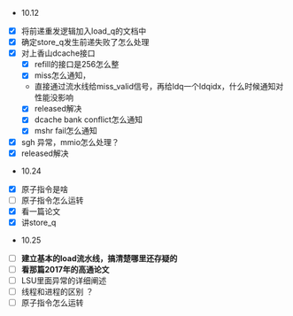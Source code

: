 - 10.12
- [x] 将前递重发逻辑加入load_q的文档中
- [x] 确定store_q发生前递失败了怎么处理
- [x] 对上香山dcache接口
   - [x] refill的接口是256怎么整
   - [x] miss怎么通知，
   - 直接通过流水线给miss_valid信号，再给ldq一个ldqidx，什么时候通知对性能没影响
   - [x] released解决
   - [x] dcache bank conflict怎么通知
   - [x] mshr fail怎么通知
- [x] sgh 异常，mmio怎么处理？
- [x] released解决

- 10.24
- [x] 原子指令是啥
- [ ] 原子指令怎么运转
- [x] 看一篇论文
- [x] 讲store_q

- 10.25                                        
- [ ] **建立基本的load流水线，搞清楚哪里还存疑的**
- [ ] **看那篇2017年的高通论文**
- [ ] LSU里面异常的详细阐述
- [ ] 线程和进程的区别 ？
- [ ] 原子指令怎么运转